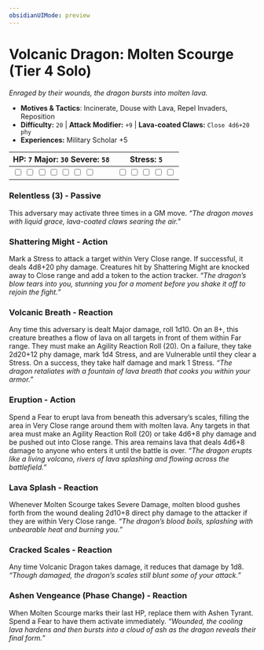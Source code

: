 ```yaml
---
obsidianUIMode: preview
---
```

# Volcanic Dragon: Molten Scourge (Tier 4 Solo)

*Enraged by their wounds, the dragon bursts into molten lava.*

- **Motives & Tactics**: Incinerate, Douse with Lava, Repel Invaders, Reposition
- **Difficulty:** `20` | **Attack Modifier:** `+9` | **Lava-coated Claws:** `Close 4d6+20 phy`
- **Experiences:** Military Scholar +5

| HP: `7` Major: `30` Severe: `58` | Stress: `5` |
|--|--|
|  <input type="checkbox" unchecked id="8557d67a"> <input type="checkbox" unchecked id="f8c627bb"> <input type="checkbox" unchecked id="5b7d0ac6"> <input type="checkbox" unchecked id="ec3f3d7f"> <input type="checkbox" unchecked id="769a3545"> <input type="checkbox" unchecked id="7713368b"> <input type="checkbox" unchecked id="8019a8d6"> |  <input type="checkbox" unchecked id="30be13cd"> <input type="checkbox" unchecked id="1cd0b863"> <input type="checkbox" unchecked id="30f7fb20"> <input type="checkbox" unchecked id="31b63e59"> <input type="checkbox" unchecked id="18ca6306"> |

### Relentless (3) - Passive

This adversary may activate three times in a GM move. *“The dragon moves with liquid grace, lava-coated claws searing the air.”*

### Shattering Might - Action

Mark a Stress to attack a target within Very Close range. If successful, it deals 4d8+20 phy damage. Creatures hit by Shattering Might are knocked away to Close range and add a token to the action tracker. *“The dragon’s blow tears into you, stunning you for a moment before you shake it off to rejoin the fight.”*

### Volcanic Breath - Reaction

Any time this adversary is dealt Major damage, roll 1d10. On an 8+, this creature breathes a flow of lava on all targets in front of them within Far range. They must make an Agility Reaction Roll (20). On a failure, they take 2d20+12 phy damage, mark 1d4 Stress, and are Vulnerable until they clear a Stress. On a success, they take half damage and mark 1 Stress. *“The dragon retaliates with a fountain of lava breath that cooks you within your armor.”*

### Eruption - Action

Spend a Fear to erupt lava from beneath this adversary’s scales, filling the area in Very Close range around them with molten lava. Any targets in that area must make an Agility Reaction Roll (20) or take 4d6+8 phy damage and be pushed out into Close range. This area remains lava that deals 4d6+8 damage to anyone who enters it until the battle is over. *“The dragon erupts like a living volcano, rivers of lava splashing and flowing across the battlefield.”*

### Lava Splash - Reaction

Whenever Molten Scourge takes Severe Damage, molten blood gushes forth from the wound dealing 2d10+8 direct phy damage to the attacker if they are within Very Close range. *“The dragon’s blood boils, splashing with unbearable heat and burning you.”*

### Cracked Scales - Reaction

Any time Volcanic Dragon takes damage, it reduces that damage by 1d8. *“Though damaged, the dragon’s scales still blunt some of your attack.”*

### Ashen Vengeance (Phase Change) - Reaction

When Molten Scourge marks their last HP, replace them with Ashen Tyrant. Spend a Fear to have them activate immediately. *“Wounded, the cooling lava hardens and then bursts into a cloud of ash as the dragon reveals their final form.”*

